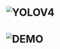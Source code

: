 # ![YOLOV4](https://github.com/AlexeyAB/darknet)
# ![DEMO](https://github.com/gjp4tw/overwatch2_aimbot/assets/59504270/ea2e09a5-1042-4ca5-b2b5-f802257221cf)

